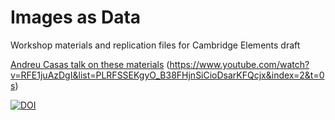 # Images as Data

Workshop materials and replication files for Cambridge Elements draft

[Andreu Casas talk on these materials](https://www.youtube.com/watch?v=RFE1juAzDgI&list=PLRFSSEKgyO_B38FHjnSiCioDsarKFQcjx&index=2&t=0s)
(https://www.youtube.com/watch?v=RFE1juAzDgI&list=PLRFSSEKgyO_B38FHjnSiCioDsarKFQcjx&index=2&t=0s)

[![DOI](https://zenodo.org/badge/154874245.svg)](https://zenodo.org/badge/latestdoi/154874245)

